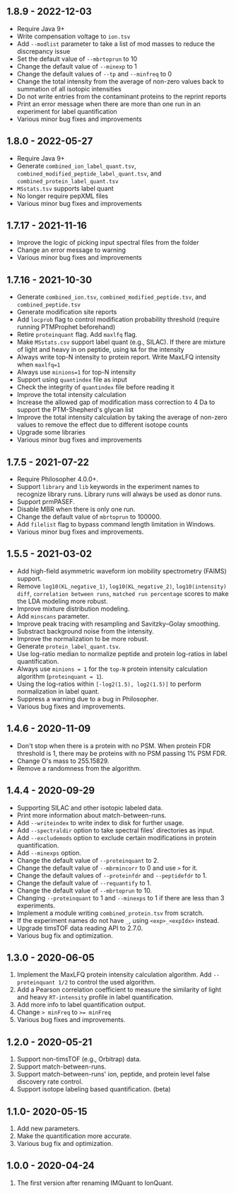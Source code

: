 ## 1.8.9 - 2022-12-03
- Require Java 9+
- Write compensation voltage to `ion.tsv`
- Add `--modlist` parameter to take a list of mod masses to reduce the discrepancy issue
- Set the default value of `--mbrtoprun` to 10
- Change the default value of `--minexp` to 1
- Change the default values of `--tp` and `--minfreq` to 0
- Change the total intensity from the average of non-zero values back to summation of all isotopic intensities
- Do not write entries from the contaminant proteins to the reprint reports
- Print an error message when there are more than one run in an experiment for label quantification
- Various minor bug fixes and improvements

## 1.8.0 - 2022-05-27
- Require Java 9+
- Generate `combined_ion_label_quant.tsv`, `combined_modified_peptide_label_quant.tsv`, and `combined_protein_label_quant.tsv`
- `MSstats.tsv` supports label quant
- No longer require pepXML files
- Various minor bug fixes and improvements

## 1.7.17 - 2021-11-16
- Improve the logic of picking input spectral files from the folder
- Change an error message to warning
- Various minor bug fixes and improvements

## 1.7.16 - 2021-10-30
- Generate `combined_ion.tsv`, `combined_modified_peptide.tsv`, and `combined_peptide.tsv`
- Generate modification site reports
- Add `locprob` flag to control modification probability threshold (require running PTMProphet beforehand)
- Retire `proteinquant` flag. Add `maxlfq` flag.
- Make `MSstats.csv` support label quant (e.g., SILAC). If there are mixture of light and heavy in on peptide, using `NA` for the intensity
- Always write top-N intensity to protein report. Write MaxLFQ intensity when `maxlfq=1`
- Always use `minions=1` for top-N intensity
- Support using `quantindex` file as input
- Check the integrity of `quantindex` file before reading it
- Improve the total intensity calculation
- Increase the allowed gap of modification mass correction to 4 Da to support the PTM-Shepherd's glycan list
- Improve the total intensity calculation by taking the average of non-zero values to remove the effect due to different isotope counts
- Upgrade some libraries
- Various minor bug fixes and improvements

## 1.7.5 - 2021-07-22
- Require Philosopher 4.0.0+.
- Support `library` and `lib` keywords in the experiment names to recognize library runs. Library runs will always be used as donor runs.
- Support prmPASEF.
- Disable MBR when there is only one run.
- Change the default value of `mbrtoprun` to 100000.
- Add `filelist` flag to bypass command length limitation in Windows.
- Various minor bug fixes and improvements.

## 1.5.5 - 2021-03-02
- Add high-field asymmetric waveform ion mobility spectrometry (FAIMS) support.
- Remove `log10(KL_negative_1)`, `log10(KL_negative_2)`, `log10(intensity) diff`, `correlation between runs`, `matched run percentage` scores to make the LDA modeling more robust.
- Improve mixture distribution modeling.
- Add `minscans` parameter.
- Improve peak tracing with resampling and Savitzky–Golay smoothing.
- Substract background noise from the intensity.
- Improve the normalization to be more robust.
- Generate `protein_label_quant.tsv`. 
- Use log-ratio median to normalize peptide and protein log-ratios in label quantification.
- Always use `minions = 1` for the `top-N` protein intensity calculation algorithm (`proteinquant = 1`).
- Using the log-ratios within `[-log2(1.5), log2(1.5)]` to perform normalization in label quant.
- Suppress a warning due to a bug in Philosopher.
- Various bug fixes and improvements.

## 1.4.6 - 2020-11-09
- Don't stop when there is a protein with no PSM. When protein FDR threshold is 1, there may be proteins with no PSM passing 1% PSM FDR.
- Change O's mass to 255.15829.
- Remove a randomness from the algorithm.

## 1.4.4 - 2020-09-29
- Supporting SILAC and other isotopic labeled data.
- Print more information about match-between-runs.
- Add `--writeindex` to write index to disk for further usage.
- Add `--spectraldir` option to take spectral files' directories as input.
- Add `--excludemods` option to exclude certain modifications in protein quantification.
- Add `--minexps` option.
- Change the default value of `--proteinquant` to 2.
- Change the default value of `--mbrmincorr` to 0 and use `>` for it.
- Change the default values of `--proteinfdr` and `--peptidefdr` to 1.
- Change the default value of `--requantify` to 1.
- Change the default value of `--mbrtoprun` to 10.
- Changing `--proteinquant` to 1 and `--minexps` to 1 if there are less than 3 experiments.
- Implement a module writing `combined_protein.tsv` from scratch.
- If the experiment names do not have `_`, using `<exp>_<expIdx>` instead.
- Upgrade timsTOF data reading API to 2.7.0.
- Various bug fix and optimization.

## 1.3.0 - 2020-06-05
1. Implement the MaxLFQ protein intensity calculation algorithm. Add `--proteinquant 1/2` to control the used algorithm.
2. Add a Pearson correlation coefficient to measure the similarity of light and heavy `RT-intensity` profile in label quantification.
3. Add more info to label quantification output.
4. Change `> minFreq` to `>= minFreq`
5. Various bug fixes and improvements.

## 1.2.0 - 2020-05-21
1. Support non-timsTOF (e.g., Orbitrap) data. 
2. Support match-between-runs.
3. Support match-between-runs' ion, peptide, and protein level false discovery rate control.
4. Support isotope labeling based quantification. (beta)

## 1.1.0- 2020-05-15
1. Add new parameters.
2. Make the quantification more accurate.
3. Various bug fix and optimization.

## 1.0.0 - 2020-04-24
1. The first version after renaming IMQuant to IonQuant.